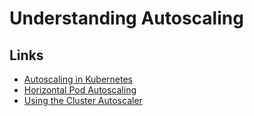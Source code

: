 # Understanding Autoscaling

## Links
- [Autoscaling in Kubernetes](https://kubernetes.io/blog/2016/07/autoscaling-in-kubernetes/)
- [Horizontal Pod Autoscaling](https://kubernetes.io/docs/tasks/run-application/horizontal-pod-autoscale/)
- [Using the Cluster Autoscaler](https://cluster-api.sigs.k8s.io/tasks/automated-machine-management/autoscaling.html)
